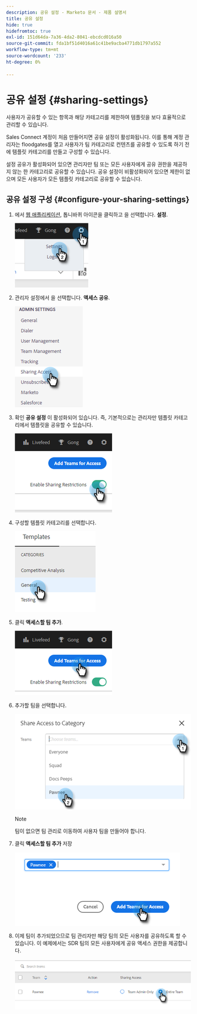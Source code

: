 ```yaml
---
description: 공유 설정 - Marketo 문서 - 제품 설명서
title: 공유 설정
hide: true
hidefromtoc: true
exl-id: 151d64da-7a36-4da2-8041-ebcdcd016a50
source-git-commit: fda1bf51d4016a61c41be9acba4771db1797a552
workflow-type: tm+mt
source-wordcount: '233'
ht-degree: 0%

---
```


# 공유 설정 {#sharing-settings}

사용자가 공유할 수 있는 항목과 해당 카테고리를 제한하여 템플릿을 보다 효율적으로 관리할 수 있습니다.

Sales Connect 계정이 처음 만들어지면 공유 설정이 활성화됩니다. 이를 통해 계정 관리자는 floodgates를 열고 사용자가 팀 카테고리로 컨텐츠를 공유할 수 있도록 하기 전에 템플릿 카테고리를 만들고 구성할 수 있습니다.

설정 공유가 활성화되어 있으면 관리자만 팀 또는 모든 사용자에게 공유 권한을 제공하지 않는 한 카테고리로 공유할 수 있습니다. 공유 설정이 비활성화되어 있으면 제한이 없으며 모든 사용자가 모든 템플릿 카테고리로 공유할 수 있습니다.

## 공유 설정 구성 {#configure-your-sharing-settings}

1. 에서 [웹 애플리케이션](https://toutapp.com/login), 톱니바퀴 아이콘을 클릭하고 을 선택합니다. **설정**.

   ![](assets/sharing-settings-1.png)

1. 관리자 설정에서 을 선택합니다. **액세스 공유**.

   ![](assets/sharing-settings-2.png)

1. 확인 **공유 설정** 이 활성화되어 있습니다. 즉, 기본적으로는 관리자만 템플릿 카테고리에서 템플릿을 공유할 수 있습니다.

   ![](assets/sharing-settings-3.png)

1. 구성할 템플릿 카테고리를 선택합니다.

   ![](assets/sharing-settings-4.png)

1. 클릭 **액세스할 팀 추가**.

   ![](assets/sharing-settings-5.png)

1. 추가할 팀을 선택합니다.

   ![](assets/sharing-settings-6.png)

   >[!NOTE]
   >
   >팀이 없으면 팀 관리로 이동하여 사용자 팀을 만들어야 합니다.

1. 클릭 **액세스할 팀 추가** 저장

   ![](assets/sharing-settings-7.png)

1. 이제 팀이 추가되었으므로 팀 관리자만 해당 팀의 모든 사용자를 공유하도록 할 수 있습니다. 이 예제에서는 SDR 팀의 모든 사용자에게 공유 액세스 권한을 제공합니다.

   ![](assets/sharing-settings-8.png)
